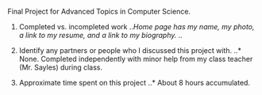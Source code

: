 Final Project for Advanced Topics in Computer Science.

1. Completed vs. incompleted work
..*Home page has my name, my photo, a link to my resume, and a link to my biography.
..*

2. Identify any partners or people who I discussed this project with.
..* None. Completed independently with minor help from my class teacher (Mr. Sayles) during class.

3. Approximate time spent on this project
..* About 8 hours accumulated.
